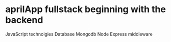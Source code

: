 # aprilApp fullstack beginning with the backend
JavaScript technolgies
Database Mongodb
Node
Express middleware
